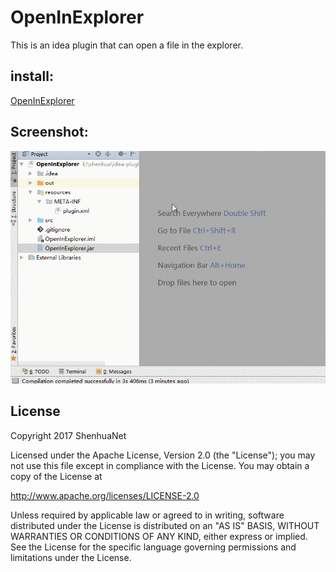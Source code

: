 # OpenInExplorer

This is an idea plugin that can open a file in the explorer.

## install:

[OpenInExplorer](https://github.com/shenhuanet/OpenInExplorer/raw/master/OpenInExplorer.jar)

## Screenshot:

![](https://github.com/shenhuanet/OpenInExplorer/blob/master/screenshot/pic.gif)

## License

Copyright 2017 ShenhuaNet

Licensed under the Apache License, Version 2.0 (the "License");
you may not use this file except in compliance with the License.
You may obtain a copy of the License at

   http://www.apache.org/licenses/LICENSE-2.0

Unless required by applicable law or agreed to in writing, software
distributed under the License is distributed on an "AS IS" BASIS,
WITHOUT WARRANTIES OR CONDITIONS OF ANY KIND, either express or implied.
See the License for the specific language governing permissions and
limitations under the License.
